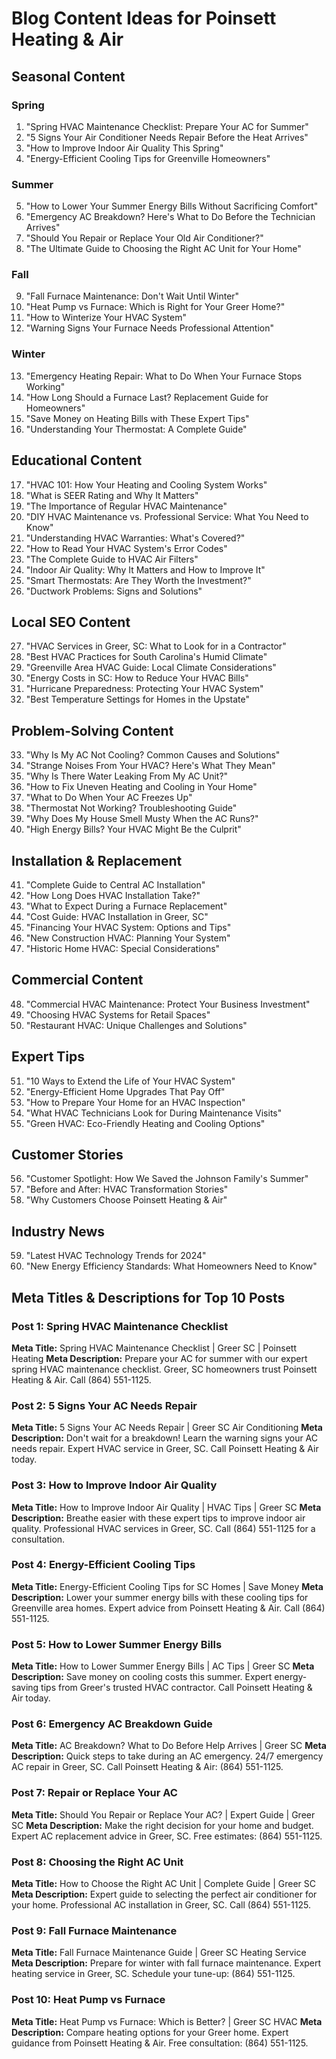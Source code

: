 # Blog Content Ideas for Poinsett Heating & Air

## Seasonal Content

### Spring
1. "Spring HVAC Maintenance Checklist: Prepare Your AC for Summer"
2. "5 Signs Your Air Conditioner Needs Repair Before the Heat Arrives"
3. "How to Improve Indoor Air Quality This Spring"
4. "Energy-Efficient Cooling Tips for Greenville Homeowners"

### Summer
5. "How to Lower Your Summer Energy Bills Without Sacrificing Comfort"
6. "Emergency AC Breakdown? Here's What to Do Before the Technician Arrives"
7. "Should You Repair or Replace Your Old Air Conditioner?"
8. "The Ultimate Guide to Choosing the Right AC Unit for Your Home"

### Fall
9. "Fall Furnace Maintenance: Don't Wait Until Winter"
10. "Heat Pump vs Furnace: Which is Right for Your Greer Home?"
11. "How to Winterize Your HVAC System"
12. "Warning Signs Your Furnace Needs Professional Attention"

### Winter
13. "Emergency Heating Repair: What to Do When Your Furnace Stops Working"
14. "How Long Should a Furnace Last? Replacement Guide for Homeowners"
15. "Save Money on Heating Bills with These Expert Tips"
16. "Understanding Your Thermostat: A Complete Guide"

## Educational Content

17. "HVAC 101: How Your Heating and Cooling System Works"
18. "What is SEER Rating and Why It Matters"
19. "The Importance of Regular HVAC Maintenance"
20. "DIY HVAC Maintenance vs. Professional Service: What You Need to Know"
21. "Understanding HVAC Warranties: What's Covered?"
22. "How to Read Your HVAC System's Error Codes"
23. "The Complete Guide to HVAC Air Filters"
24. "Indoor Air Quality: Why It Matters and How to Improve It"
25. "Smart Thermostats: Are They Worth the Investment?"
26. "Ductwork Problems: Signs and Solutions"

## Local SEO Content

27. "HVAC Services in Greer, SC: What to Look for in a Contractor"
28. "Best HVAC Practices for South Carolina's Humid Climate"
29. "Greenville Area HVAC Guide: Local Climate Considerations"
30. "Energy Costs in SC: How to Reduce Your HVAC Bills"
31. "Hurricane Preparedness: Protecting Your HVAC System"
32. "Best Temperature Settings for Homes in the Upstate"

## Problem-Solving Content

33. "Why Is My AC Not Cooling? Common Causes and Solutions"
34. "Strange Noises From Your HVAC? Here's What They Mean"
35. "Why Is There Water Leaking From My AC Unit?"
36. "How to Fix Uneven Heating and Cooling in Your Home"
37. "What to Do When Your AC Freezes Up"
38. "Thermostat Not Working? Troubleshooting Guide"
39. "Why Does My House Smell Musty When the AC Runs?"
40. "High Energy Bills? Your HVAC Might Be the Culprit"

## Installation & Replacement

41. "Complete Guide to Central AC Installation"
42. "How Long Does HVAC Installation Take?"
43. "What to Expect During a Furnace Replacement"
44. "Cost Guide: HVAC Installation in Greer, SC"
45. "Financing Your HVAC System: Options and Tips"
46. "New Construction HVAC: Planning Your System"
47. "Historic Home HVAC: Special Considerations"

## Commercial Content

48. "Commercial HVAC Maintenance: Protect Your Business Investment"
49. "Choosing HVAC Systems for Retail Spaces"
50. "Restaurant HVAC: Unique Challenges and Solutions"

## Expert Tips

51. "10 Ways to Extend the Life of Your HVAC System"
52. "Energy-Efficient Home Upgrades That Pay Off"
53. "How to Prepare Your Home for an HVAC Inspection"
54. "What HVAC Technicians Look for During Maintenance Visits"
55. "Green HVAC: Eco-Friendly Heating and Cooling Options"

## Customer Stories

56. "Customer Spotlight: How We Saved the Johnson Family's Summer"
57. "Before and After: HVAC Transformation Stories"
58. "Why Customers Choose Poinsett Heating & Air"

## Industry News

59. "Latest HVAC Technology Trends for 2024"
60. "New Energy Efficiency Standards: What Homeowners Need to Know"

## Meta Titles & Descriptions for Top 10 Posts

### Post 1: Spring HVAC Maintenance Checklist
**Meta Title:** Spring HVAC Maintenance Checklist | Greer SC | Poinsett Heating
**Meta Description:** Prepare your AC for summer with our expert spring HVAC maintenance checklist. Greer, SC homeowners trust Poinsett Heating & Air. Call (864) 551-1125.

### Post 2: 5 Signs Your AC Needs Repair
**Meta Title:** 5 Signs Your AC Needs Repair | Greer SC Air Conditioning
**Meta Description:** Don't wait for a breakdown! Learn the warning signs your AC needs repair. Expert HVAC service in Greer, SC. Call Poinsett Heating & Air today.

### Post 3: How to Improve Indoor Air Quality
**Meta Title:** How to Improve Indoor Air Quality | HVAC Tips | Greer SC
**Meta Description:** Breathe easier with these expert tips to improve indoor air quality. Professional HVAC services in Greer, SC. Call (864) 551-1125 for a consultation.

### Post 4: Energy-Efficient Cooling Tips
**Meta Title:** Energy-Efficient Cooling Tips for SC Homes | Save Money
**Meta Description:** Lower your summer energy bills with these cooling tips for Greenville area homes. Expert advice from Poinsett Heating & Air. Call (864) 551-1125.

### Post 5: How to Lower Summer Energy Bills
**Meta Title:** How to Lower Summer Energy Bills | AC Tips | Greer SC
**Meta Description:** Save money on cooling costs this summer. Expert energy-saving tips from Greer's trusted HVAC contractor. Call Poinsett Heating & Air today.

### Post 6: Emergency AC Breakdown Guide
**Meta Title:** AC Breakdown? What to Do Before Help Arrives | Greer SC
**Meta Description:** Quick steps to take during an AC emergency. 24/7 emergency AC repair in Greer, SC. Call Poinsett Heating & Air: (864) 551-1125.

### Post 7: Repair or Replace Your AC
**Meta Title:** Should You Repair or Replace Your AC? | Expert Guide | Greer SC
**Meta Description:** Make the right decision for your home and budget. Expert AC replacement advice in Greer, SC. Free estimates: (864) 551-1125.

### Post 8: Choosing the Right AC Unit
**Meta Title:** How to Choose the Right AC Unit | Complete Guide | Greer SC
**Meta Description:** Expert guide to selecting the perfect air conditioner for your home. Professional AC installation in Greer, SC. Call (864) 551-1125.

### Post 9: Fall Furnace Maintenance
**Meta Title:** Fall Furnace Maintenance Guide | Greer SC Heating Service
**Meta Description:** Prepare for winter with fall furnace maintenance. Expert heating service in Greer, SC. Schedule your tune-up: (864) 551-1125.

### Post 10: Heat Pump vs Furnace
**Meta Title:** Heat Pump vs Furnace: Which is Better? | Greer SC HVAC
**Meta Description:** Compare heating options for your Greer home. Expert guidance from Poinsett Heating & Air. Free consultation: (864) 551-1125.
